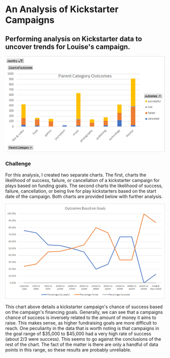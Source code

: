 # An Analysis of Kickstarter Campaigns
Performing analysis on Kickstarter data to uncover trends for Louise's campaign.
--
![](https://github.com/freddilly/kickstarter-analysis/blob/master/Images/Parent_Category%20_Outcomes.png)
### Challenge 
For this analysis, I created two separate charts. The first, charts the likelihood of success, failure, or cancellation of a kickstarter campaign for plays based on funding goals. The second charts the likelihood of success, failure, cancellation, or being live for play kickstarters based on the start date of the campaign. Both charts are provided below with further analysis.

![](https://github.com/freddilly/kickstarter-analysis/blob/master/Images/Outcomes_Based_on_Goals.png)

This chart above details a kickstarter campaign's chance of success based on the campaign's financing goals. Generally, we can see that a campaigns chance of success is inversely related to the amount of money it aims to raise. This makes sense, as higher fundraising goals are more difficult to reach. One peculiarity in the data that is worth noting is that campaigns in the goal range of $35,000 to $45,000 had a very high rate of success (about 2/3 were success). This seems to go against the conclusions of the rest of the chart. The fact of the matter is there are only a handful of data points in this range, so these results are probably unreliable. 

